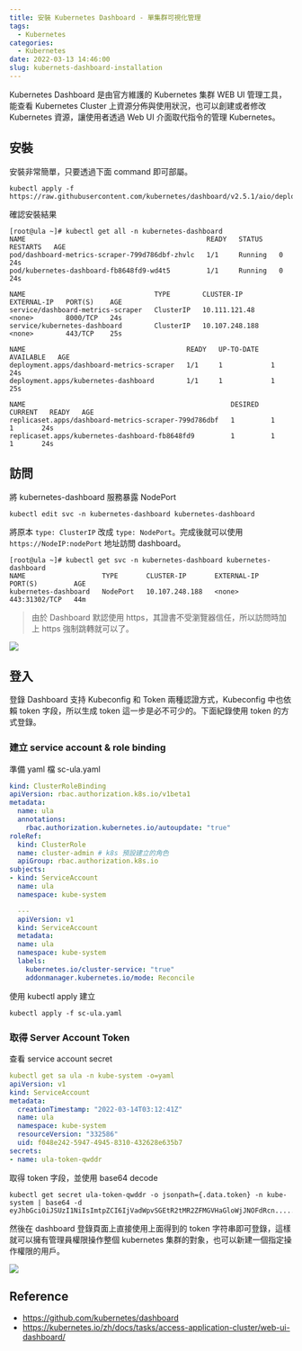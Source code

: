 ```yaml
---
title: 安裝 Kubernetes Dashboard - 單集群可視化管理
tags:
  - Kubernetes
categories:
  - Kubernetes
date: 2022-03-13 14:46:00
slug: kubernets-dashboard-installation
---
```


Kubernetes Dashboard 是由官方維護的 Kubernetes 集群 WEB UI 管理工具，能查看 Kubernetes Cluster 上資源分佈與使用狀況，也可以創建或者修改 Kubernetes 資源，讓使用者透過 Web UI 介面取代指令的管理 Kubernetes。

<!--more-->

## 安裝
安裝非常簡單，只要透過下面 command 即可部屬。
```
kubectl apply -f https://raw.githubusercontent.com/kubernetes/dashboard/v2.5.1/aio/deploy/recommended.yaml
```
確認安裝結果
```
[root@ula ~]# kubectl get all -n kubernetes-dashboard
NAME                                             READY   STATUS    RESTARTS   AGE
pod/dashboard-metrics-scraper-799d786dbf-zhvlc   1/1     Running   0          24s
pod/kubernetes-dashboard-fb8648fd9-wd4t5         1/1     Running   0          24s

NAME                                TYPE        CLUSTER-IP       EXTERNAL-IP   PORT(S)    AGE
service/dashboard-metrics-scraper   ClusterIP   10.111.121.48    <none>        8000/TCP   24s
service/kubernetes-dashboard        ClusterIP   10.107.248.188   <none>        443/TCP    25s

NAME                                        READY   UP-TO-DATE   AVAILABLE   AGE
deployment.apps/dashboard-metrics-scraper   1/1     1            1           24s
deployment.apps/kubernetes-dashboard        1/1     1            1           25s

NAME                                                   DESIRED   CURRENT   READY   AGE
replicaset.apps/dashboard-metrics-scraper-799d786dbf   1         1         1       24s
replicaset.apps/kubernetes-dashboard-fb8648fd9         1         1         1       24s
```

## 訪問
將 kubernetes-dashboard 服務暴露 NodePort
```
kubectl edit svc -n kubernetes-dashboard kubernetes-dashboard
```
將原本 `type: ClusterIP` 改成 `type: NodePort`。完成後就可以使用 `https://NodeIP:nodePort` 地址訪問 dashboard。
```
[root@ula ~]# kubectl get svc -n kubernetes-dashboard kubernetes-dashboard
NAME                   TYPE       CLUSTER-IP       EXTERNAL-IP   PORT(S)         AGE
kubernetes-dashboard   NodePort   10.107.248.188   <none>        443:31302/TCP   44m
```
> 由於 Dashboard 默認使用 https，其證書不受瀏覽器信任，所以訪問時加上 https 強制跳轉就可以了。

![](https://imgur.com/Mw9Xl0U.png)

## 登入
登錄 Dashboard 支持 Kubeconfig 和 Token 兩種認證方式，Kubeconfig 中也依賴 token 字段，所以生成 token 這一步是必不可少的。下面紀錄使用 token 的方式登錄。

### 建立 service account & role binding
準備 yaml 檔 sc-ula.yaml
```yaml
kind: ClusterRoleBinding
apiVersion: rbac.authorization.k8s.io/v1beta1
metadata:
  name: ula
  annotations:
    rbac.authorization.kubernetes.io/autoupdate: "true"
roleRef:
  kind: ClusterRole
  name: cluster-admin # k8s 預設建立的角色
  apiGroup: rbac.authorization.k8s.io
subjects:
- kind: ServiceAccount
  name: ula
  namespace: kube-system

  ---
  apiVersion: v1
  kind: ServiceAccount
  metadata:
  name: ula
  namespace: kube-system
  labels:
    kubernetes.io/cluster-service: "true"
    addonmanager.kubernetes.io/mode: Reconcile
```
使用 kubectl apply 建立
```
kubectl apply -f sc-ula.yaml
```

### 取得 Server Account Token
查看 service account secret
```yaml
kubectl get sa ula -n kube-system -o=yaml
apiVersion: v1
kind: ServiceAccount
metadata:
  creationTimestamp: "2022-03-14T03:12:41Z"
  name: ula
  namespace: kube-system
  resourceVersion: "332586"
  uid: f048e242-5947-4945-8310-432628e635b7
secrets:
- name: ula-token-qwddr
```
取得 token 字段，並使用 base64 decode
```
kubectl get secret ula-token-qwddr -o jsonpath={.data.token} -n kube-system | base64 -d
eyJhbGciOiJSUzI1NiIsImtpZCI6IjVadWpvSGEtR2tMR2ZFMGVHaGloWjJNOFdRcn...............
```
然後在 dashboard 登錄頁面上直接使用上面得到的 token 字符串即可登錄，這樣就可以擁有管理員權限操作整個 kubernetes 集群的對象，也可以新建一個指定操作權限的用戶。

![](https://imgur.com/1FymCmE.png)

## Reference
- https://github.com/kubernetes/dashboard
- https://kubernetes.io/zh/docs/tasks/access-application-cluster/web-ui-dashboard/